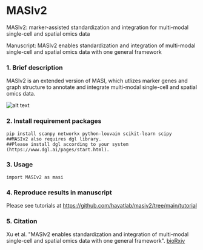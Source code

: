 # MASIv2

MASIv2: marker-assisted standardization and integration for multi-modal single-cell and spatial omics data

Manuscript: MASIv2 enables standardization and integration of multi-modal single-cell and spatial omics data with one general framework

### 1. Brief description
MASIv2 is an extended version of MASI, which utlizes marker genes and graph structure to annotate and integrate multi-modal single-cell and spatial omics data.

![alt text](https://github.com/hayatlab/masiv2/blob/main/MASIv2/MASIv2_Figure1.jpg?raw=true)

### 2. Install requirement packages
    pip install scanpy networkx python-louvain scikit-learn scipy
    ##MASIv2 also requires dgl library.
    ##Please install dgl according to your system (https://www.dgl.ai/pages/start.html).
    
### 3. Usage
    import MASIv2 as masi
    
### 4. Reproduce results in manuscript
Please see tutorials at https://github.com/hayatlab/masiv2/tree/main/tutorial

### 5. Citation
Xu et al. "MASIv2 enables standardization and integration of multi-modal single-cell and spatial omics data with one general framework". <a href="https://www.biorxiv.org/content/10.1101/2022.03.28.486110v1">bioRxiv</a>
